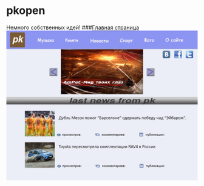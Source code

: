 # pkopen
Немного собственных идей!
###[Главная страница](http://pavelkorshunov.github.io/pkopen "Главная страница")
![Главная страница](pkopen.jpg)
